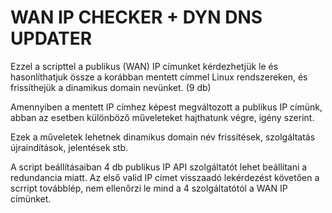 # WAN IP CHECKER + DYN DNS UPDATER

Ezzel a scripttel a publikus (WAN) IP címunket kérdezhetjük le és hasonlíthatjuk össze a korábban mentett címmel Linux rendszereken, és frissíthejük a dinamikus domain nevünket. (9 db)

Amennyiben a mentett IP címhez képest megváltozott a publikus IP címünk, abban az esetben különböző műveleteket hajthatunk végre, igény szerint.

Ezek a műveletek lehetnek dinamikus domain név frissítések, szolgáltatás újraindítások, jelentések stb.

A script beállításaiban 4 db publikus IP API szolgáltatót lehet beállítani a redundancia miatt. Az első valid IP címet visszaadó lekérdezést követően a scrript továbblép, nem ellenőrzi le mind a 4 szolgáltatótól a WAN IP címünket.
